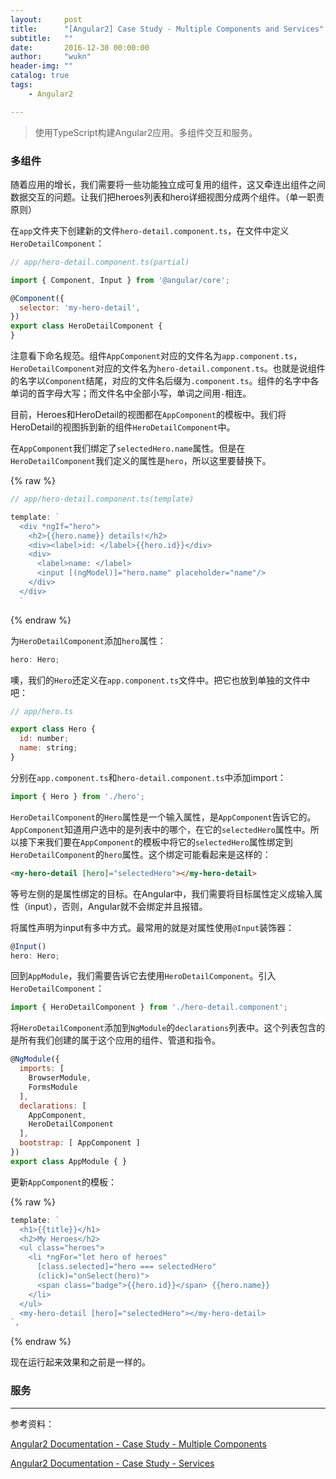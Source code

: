 ```yaml
---
layout:     post
title:      "[Angular2] Case Study - Multiple Components and Services"
subtitle:   ""
date:       2016-12-30 00:00:00
author:     "wukn"
header-img: ""
catalog: true
tags:
    - Angular2

---
```


> 使用TypeScript构建Angular2应用。多组件交互和服务。

### 多组件

随着应用的增长，我们需要将一些功能独立成可复用的组件，这又牵连出组件之间数据交互的问题。让我们把heroes列表和hero详细视图分成两个组件。（单一职责原则）

在`app`文件夹下创建新的文件`hero-detail.component.ts`，在文件中定义`HeroDetailComponent`：

```js
// app/hero-detail.component.ts(partial)

import { Component, Input } from '@angular/core';

@Component({
  selector: 'my-hero-detail',
})
export class HeroDetailComponent {
}
```

注意看下命名规范。组件`AppComponent`对应的文件名为`app.component.ts`，`HeroDetailComponent`对应的文件名为`hero-detail.component.ts`。也就是说组件的名字以`Component`结尾，对应的文件名后缀为`.component.ts`。组件的名字中各单词的首字母大写；而文件名中全部小写，单词之间用`-`相连。

目前，Heroes和HeroDetail的视图都在`AppComponent`的模板中。我们将HeroDetail的视图拆到新的组件`HeroDetailComponent`中。

在`AppComponent`我们绑定了`selectedHero.name`属性。但是在`HeroDetailComponent`我们定义的属性是`hero`，所以这里要替换下。

{% raw %}
```js
// app/hero-detail.component.ts(template)

template: `
  <div *ngIf="hero">
    <h2>{{hero.name}} details!</h2>
    <div><label>id: </label>{{hero.id}}</div>
    <div>
      <label>name: </label>
      <input [(ngModel)]="hero.name" placeholder="name"/>
    </div>
  </div>
  `
```
{% endraw %}

为`HeroDetailComponent`添加`hero`属性：

```js
hero: Hero;
```

噢，我们的`Hero`还定义在`app.component.ts`文件中。把它也放到单独的文件中吧：

```js
// app/hero.ts

export class Hero {
  id: number;
  name: string;
}
```

分别在`app.component.ts`和`hero-detail.component.ts`中添加import：

```js
import { Hero } from './hero';
```

`HeroDetailComponent`的`Hero`属性是一个输入属性，是`AppComponent`告诉它的。`AppComponent`知道用户选中的是列表中的哪个，在它的`selectedHero`属性中。所以接下来我们要在`AppComponent`的模板中将它的`selectedHero`属性绑定到`HeroDetailComponent`的`hero`属性。这个绑定可能看起来是这样的：

```html
<my-hero-detail [hero]="selectedHero"></my-hero-detail>
```

等号左侧的是属性绑定的目标。在Angular中，我们需要将目标属性定义成输入属性（input），否则，Angular就不会绑定并且报错。

将属性声明为input有多中方式。最常用的就是对属性使用`@Input`装饰器：

```js
@Input()
hero: Hero;
```

回到`AppModule`，我们需要告诉它去使用`HeroDetailComponent`。引入`HeroDetailComponent`：

```js
import { HeroDetailComponent } from './hero-detail.component';
```

将`HeroDetailComponent`添加到`NgModule`的`declarations`列表中。这个列表包含的是所有我们创建的属于这个应用的组件、管道和指令。

```js
@NgModule({
  imports: [
    BrowserModule,
    FormsModule
  ],
  declarations: [
    AppComponent,
    HeroDetailComponent
  ],
  bootstrap: [ AppComponent ]
})
export class AppModule { }
```

更新`AppComponent`的模板：

{% raw %}
```js
template: `
  <h1>{{title}}</h1>
  <h2>My Heroes</h2>
  <ul class="heroes">
    <li *ngFor="let hero of heroes"
      [class.selected]="hero === selectedHero"
      (click)="onSelect(hero)">
      <span class="badge">{{hero.id}}</span> {{hero.name}}
    </li>
  </ul>
  <my-hero-detail [hero]="selectedHero"></my-hero-detail>
`,
```
{% endraw %}

现在运行起来效果和之前是一样的。

### 服务



---

参考资料：

[Angular2 Documentation - Case Study - Multiple Components](https://angular.io/docs/ts/latest/tutorial/toh-pt3.html)

[Angular2 Documentation - Case Study - Services](https://angular.io/docs/ts/latest/tutorial/toh-pt4.html)
